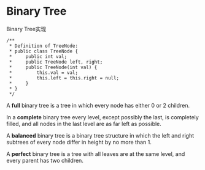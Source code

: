 # Binary Tree

Binary Tree实现

```
/**
 * Definition of TreeNode:
 * public class TreeNode {
 *     public int val;
 *     public TreeNode left, right;
 *     public TreeNode(int val) {
 *         this.val = val;
 *         this.left = this.right = null;
 *     }
 * }
 */
```

A **full** binary tree is a tree in which every node has either 0 or 2 children.

In a **complete** binary tree every level, except possibly the last, is completely filled, and all nodes in the last level are as far left as possible.

A **balanced** binary tree is a binary tree structure in which the left and right subtrees of every node differ in height by no more than 1.

A **perfect** binary tree is a tree with all leaves are at the same level, and every parent has two children.

